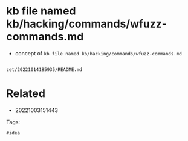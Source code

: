 # kb file named kb/hacking/commands/wfuzz-commands.md

- concept of `kb file named kb/hacking/commands/wfuzz-commands.md`

```
```

` zet/20221014185935/README.md `

# Related

- 20221003151443

Tags:

    #idea
